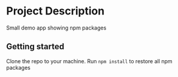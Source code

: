# Project Description
Small demo app showing npm packages

## Getting started
Clone the repo to your machine. Run ```npm install``` to restore all npm packages